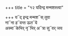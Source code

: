 +++
title = "१२ यदिन्द्र मन्मशस्त्वा"

+++
य᳓द् इन्द्र मन्मश᳓स् तुवा  
ना᳓ना ह᳓वन्त ऊत᳓ये  
अस्मा᳓केभिर् नृ᳓भिर् अ᳓त्रा सु᳓वर् जय